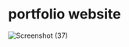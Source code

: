 # portfolio  website 

![Screenshot (37)](https://github.com/user-attachments/assets/dc901018-c1e7-4e51-80af-0026008bddd4)
